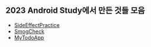 ## 2023 Android Study에서 만든 것들 모음
 - [SideEffectPractice](/SideEffectPractice)
 - [SmogCheck](/SmogCheck)
 - [MyTodoApp](/MyTodoApp)